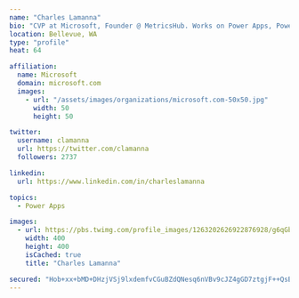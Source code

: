 ```yaml
---
name: "Charles Lamanna"
bio: "CVP at Microsoft, Founder @ MetricsHub. Works on Power Apps, Power Automate, Power Virtual Agent, Common Data Service and Dynamics 365."
location: Bellevue, WA
type: "profile"
heat: 64

affiliation:
  name: Microsoft
  domain: microsoft.com
  images:
    - url: "/assets/images/organizations/microsoft.com-50x50.jpg"
      width: 50
      height: 50

twitter:
  username: clamanna
  url: https://twitter.com/clamanna
  followers: 2737

linkedin:
  url: https://www.linkedin.com/in/charleslamanna

topics:
  - Power Apps

images:
  - url: https://pbs.twimg.com/profile_images/1263202626922876928/g6qGbHZ-_400x400.jpg
    width: 400
    height: 400
    isCached: true
    title: "Charles Lamanna"

secured: "Hob+xx+bMD+DHzjVSj9lxdemfvCGuBZdQNesq6nVBv9cJZ4gGD7ztgjF++QsBlVi0c5bnNWBjBoPbrhsdKZZ2LOddP6egVwN7J3YcXDk2ZKvZ3KqDzvEoqA9B/BiYJ5T8d3JdZSRCWggjh9lpuVEglpD3YZ2ZJkSbiCWg3H7QDq+fElZTYAsaNaGM6GAHt5Mkkz2B/1Gkd7ak7zxPRqRON6tVqSf0tqPkgt98tE0UW6GegVwyfT07tVpaq8jG0iYkerFmpnIt1zAqMnVcPdh7uXyl0hRTZYSHW4zwo5A/AqHs/Cf7nkol/4ixGPcFsHyu5FahnLtjuAg558Iy+yDbreFeyQu9ll7qgpZKgHCZ5WjbqxyGkVwO2tdqHCk70RjBnCNykAaMwOLRZuQ6XONaXKIsuTs/d36TG8jFgROzaE=;W4bYR8zhvUf58N4bVWmbUg=="
---
```


